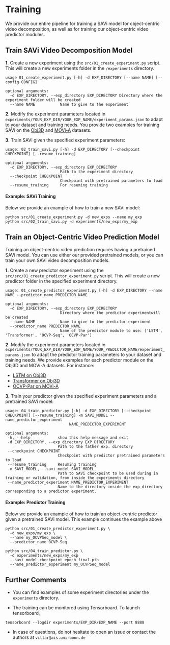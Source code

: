 # Training

We provide our entire pipeline for training a SAVi model for object-centric video decomposition, as well as for training our object-centric video predictor modules.


## Train SAVi Video Decomposition Model

**1.** Create a new experiment using the `src/01_create_experiment.py` script. This will create a new experiments folder in the `/experiments` directory.

```
usage 01_create_experiment.py [-h] -d EXP_DIRECTORY [--name NAME] [--config CONFIG]

optional arguments:
  -d EXP_DIRECTORY, --exp_directory EXP_DIRECTORY Directory where the experiment folder will be created
  --name NAME           Name to give to the experiment
```



**2.** Modify the experiment parameters located in `experiments/YOUR_EXP_DIR/YOUR_EXP_NAME/experiment_params.json` to adapt to your dataset and training needs.
You provide two examples for training SAVi on the [Obj3D](https://github.com/AIS-Bonn/OCVP-object-centric-video-prediction/blob/master/experiments/Obj3D/experiment_params.json) and [MOVi-A](https://github.com/AIS-Bonn/OCVP-object-centric-video-prediction/blob/master/experiments/MOViA/experiment_params.json) datasets.



**3.** Train SAVi given the specified experiment parameters:

```
usage: 02_train_savi.py [-h] -d EXP_DIRECTORY [--checkpoint CHECKPOINT] [--resume_training]

optional arguments:
  -d EXP_DIRECTORY, --exp_directory EXP_DIRECTORY
                        Path to the experiment directory
  --checkpoint CHECKPOINT
                        Checkpoint with pretrained parameters to load
  --resume_training     For resuming training
```


#### Example: SAVi Training

Below we provide an example of how to train a new SAVi model:

```
python src/01_create_experiment.py -d new_exps --name my_exp
python src/02_train_savi.py -d experiments/new_exps/my_exp
```


## Train an Object-Centric Video Prediction Model

Training an object-centric video prediction requires having a pretrained SAVi model. You can use either our provided pretrained models, or you can train your own SAVi video decomposition models.


**1.** Create a new predictor experiment using the `src/src/01_create_predictor_experiment.py` script. This will create a new predictor folder in the specified experiment directory.

```
usage: 01_create_predictor_experiment.py [-h] -d EXP_DIRECTORY --name NAME --predictor_name PREDICTOR_NAME

optional arguments:
  -d EXP_DIRECTORY, --exp_directory EXP_DIRECTORY
                        Directory where the predictor experimentwill be created
  --name NAME           Name to give to the predictor experiment
  --predictor_name PREDICTOR_NAME
                        Name of the predictor module to use: ['LSTM', 'Transformer', 'OCVP-Seq', 'OCVP-Par']
```


**2.** Modify the experiment parameters located in `experiments/YOUR_EXP_DIR/YOUR_EXP_NAME/YOUR_PREDICTOR_NAME/experiment_params.json` to adapt the predictor training parameters to your dataset and training needs.
We provide examples for each predictor module on the Obj3D and MOVi-A datasets. For instance:
 - [LSTM on Obj3D](https://github.com/AIS-Bonn/OCVP-object-centric-video-prediction/blob/master/experiments/Obj3D/Predictor_LSTM/experiment_params.json)
 - [Transformer on Obj3D](https://github.com/AIS-Bonn/OCVP-object-centric-video-prediction/blob/master/experiments/Obj3D/Predictor_Transformer/experiment_params.json)
 - [OCVP-Par on MOVi-A](https://github.com/AIS-Bonn/OCVP-object-centric-video-prediction/blob/master/experiments/MOViA/Predictor_OCVPPar/experiment_params.json)


 **3.** Train your predictor  given the specified experiment parameters and a pretrained SAVi model:

 ```
 usage: 04_train_predictor.py [-h] -d EXP_DIRECTORY [--checkpoint CHECKPOINT] [--resume_training] -m SAVI_MODEL --name_predictor_experiment
                             NAME_PREDICTOR_EXPERIMENT

optional arguments:
  -h, --help            show this help message and exit
  -d EXP_DIRECTORY, --exp_directory EXP_DIRECTORY
                        Path to the father exp. directory
  --checkpoint CHECKPOINT
                        Checkpoint with predictor pretrained parameters to load
  --resume_training     Resuming training
  -m SAVI_MODEL, --savi_model SAVI_MODEL
                        Path to SAVi checkpoint to be used during in training or validation, from inside the experiments directory
  --name_predictor_experiment NAME_PREDICTOR_EXPERIMENT
                        Name to the directory inside the exp_directory corresponding to a predictor experiment.
 ```

#### Example: Predictor Training

Below we provide an example of how to train an object-centric predictor given a pretrained SAVi model. This example continues the example above

```
python src/01_create_predictor_experiment.py \
  -d new_exps/my_exp \
  --name my_OCVPSeq_model \
  --predictor_name OCVP-Seq

python src/04_train_predictor.py \
  -d experiments/new_exps/my_exp
  --savi_model checkpoint_epoch_final.pth
  --name_predictor_experiment my_OCVPSeq_model
```



## Further Comments

 - You can find examples of some experiment directories under the `experiments` directory.

 - The training can be monitored using Tensorboard.
   To launch tensorboard,
```
tensorboard --logdir experiments/EXP_DIR/EXP_NAME --port 8888
```

 - In case of questions, do not hesitate to open an issue or contact the authors at `villar@ais.uni-bonn.de`
